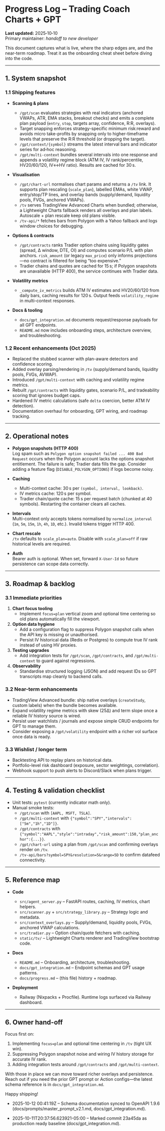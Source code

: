 # Progress Log – Trading Coach Charts + GPT

**Last updated:** 2025‑10‑10  
Primary maintainer: _handoff to new developer_

This document captures what is live, where the sharp edges are, and the near-term roadmap. Treat it as the onboarding cheat sheet before diving into the code.

---

## 1. System snapshot

### 1.1 Shipping features

- **Scanning & plans**
  - `/gpt/scan` evaluates strategies with real indicators (anchored VWAPs, ATR, EMA stacks, breakout checks) and emits a complete plan payload (`entry`, `stop`, targets array, confidence, R:R, overlays).
  - Target snapping enforces strategy-specific minimum risk:reward and avoids micro take-profits by snapping only to higher-timeframe levels that preserve the R:R threshold (or dropping the target).
  - `/gpt/context/{symbol}` streams the latest interval bars and indicator series for ad‑hoc reasoning.
  - `/gpt/multi-context` bundles several intervals into one response and appends a volatility regime block (ATM IV, IV rank/percentile, HV20/60/120, IV↔HV ratio). Results are cached for 30 s.

- **Visualisation**
  - `/gpt/chart-url` normalises chart params and returns a `/tv` link. It supports plan rescaling (`scale_plan`), labelled EMAs, white VWAP, entry/stop/TP lines, and overlay bands (supply/demand, liquidity pools, FVGs, anchored VWAPs).
  - `/tv` serves TradingView Advanced Charts when bundled; otherwise, a Lightweight Charts fallback renders all overlays and plan labels. Autoscale + plan rescale keep old plans visible.
  - `/tv-api/*` fetches bars from Polygon with a Yahoo fallback and logs window choices for debugging.

- **Options & contracts**
  - `/gpt/contracts` ranks Tradier option chains using liquidity gates (spread, Δ window, DTE, OI) and computes scenario P/L with plan anchors. `risk_amount` (or legacy `max_price`) only informs projections—no contract is filtered for being “too expensive.”
  - Tradier chains and quotes are cached for 15 s; if Polygon snapshots are unavailable (HTTP 400), the service continues with Tradier data.

- **Volatility metrics**
  - `_compute_iv_metrics` builds ATM IV estimates and HV20/60/120 from daily bars, caching results for 120 s. Output feeds `volatility_regime` in multi-context responses.

- **Docs & tooling**
  - `docs/gpt_integration.md` documents request/response payloads for all GPT endpoints.
  - `README.md` now includes onboarding steps, architecture overview, and troubleshooting.

### 1.2 Recent enhancements (Oct 2025)

- Replaced the stubbed scanner with plan-aware detectors and confidence scoring.
- Added overlay parsing/rendering in `/tv` (supply/demand bands, liquidity pools, FVGs, AVWAP).
- Introduced `/gpt/multi-context` with caching and volatility regime metrics.
- Rebuilt `/gpt/contracts` with liquidity gates, scenario P/L, and tradeability scoring that ignores budget caps.
- Hardened IV metric calculations (safe `delta` coercion, better ATM IV detection).
- Documentation overhaul for onboarding, GPT wiring, and roadmap tracking.

---

## 2. Operational notes

- **Polygon snapshots (HTTP 400)**  
  Log spam such as `Polygon option snapshot failed ... 400 Bad Request` occurs when the Polygon account lacks the options snapshot entitlement. The failure is safe; Tradier data fills the gap. Consider adding a feature flag (`DISABLE_POLYGON_OPTIONS`) if logs become noisy.

- **Caching**  
  - Multi-context cache: 30 s per `(symbol, interval, lookback)`.
  - IV metrics cache: 120 s per symbol.
  - Tradier chain/quote cache: 15 s per request batch (chunked at 40 symbols).
  Restarting the container clears all caches.

- **Intervals**  
  Multi-context only accepts tokens normalised by `normalize_interval` (`1m`, `5m`, `15m`, `1h`, `4h`, `1D`, etc.). Invalid tokens trigger HTTP 400.

- **Chart rescale**  
  `/tv` defaults to `scale_plan=auto`. Disable with `scale_plan=off` if raw historical levels are required.

- **Auth**  
  Bearer auth is optional. When set, forward `X-User-Id` so future persistence can scope data correctly.

---

## 3. Roadmap & backlog

### 3.1 Immediate priorities

1. **Chart focus tooling**
   - Implement `focus=plan` vertical zoom and optional time centering so old plans automatically fill the viewport.
2. **Option data hygiene**
   - Add a configuration flag to suppress Polygon snapshot calls when the API key is missing or unauthorised.
   - Persist IV historical data (Redis or Postgres) to compute true IV rank instead of using HV proxies.
3. **Testing upgrades**
   - Add integration tests for `/gpt/scan`, `/gpt/contracts`, and `/gpt/multi-context` to guard against regressions.
4. **Observability**
   - Standardise structured logging (JSON) and add request IDs so GPT transcripts map cleanly to backend calls.

### 3.2 Near-term enhancements

- TradingView Advanced bundle: ship native overlays (`createStudy`, custom labels) when the bundle becomes available.
- Expand volatility regime metrics with skew (25Δ) and term slope once a reliable IV history source is wired.
- Persist user watchlists / journals and expose simple CRUD endpoints for GPT to manage them.
- Consider exposing a `/gpt/volatility` endpoint with a richer vol surface once data is ready.

### 3.3 Wishlist / longer term

- Backtesting API to replay plans on historical data.
- Portfolio-level risk dashboard (exposure, sector weightings, correlation).
- Webhook support to push alerts to Discord/Slack when plans trigger.

---

## 4. Testing & validation checklist

- Unit tests: `pytest` (currently indicator math only).
- Manual smoke tests:
  - `/gpt/scan` with `[AAPL, MSFT, TSLA]`.
  - `/gpt/multi-context` with `{"symbol":"SPY","intervals":["5m","1h","1D"]}`.
  - `/gpt/contracts` with `{"symbol":"AAPL","style":"intraday","risk_amount":150,"plan_anchor":{...}}`.
  - `/gpt/chart-url` using a plan from `/gpt/scan` and confirming overlays render on `/tv`.
  - `/tv-api/bars?symbol=SPY&resolution=5&range=5D` to confirm datafeed connectivity.

---

## 5. Reference map

- **Code**  
  - `src/agent_server.py` – FastAPI routes, caching, IV metrics, chart helpers.  
  - `src/scanner.py` + `src/strategy_library.py` – Strategy logic and metadata.  
  - `src/context_overlays.py` – Supply/demand, liquidity pools, FVGs, anchored VWAP calculations.  
  - `src/tradier.py` – Option chain/quote fetchers with caching.  
  - `static/tv/` – Lightweight Charts renderer and TradingView bootstrap code.

- **Docs**  
  - `README.md` – Onboarding, architecture, troubleshooting.  
  - `docs/gpt_integration.md` – Endpoint schemas and GPT usage patterns.  
  - `docs/progress.md` – (this file) history + roadmap.

- **Deployment**  
  - Railway (Nixpacks + Procfile). Runtime logs surfaced via Railway dashboard.

---

## 6. Owner hand-off

Focus first on:

1. Implementing `focus=plan` and optional time centering in `/tv` (tight UX win).
2. Suppressing Polygon snapshot noise and wiring IV history storage for accurate IV rank.
3. Adding integration tests around `/gpt/contracts` and `/gpt/multi-context`.

With those in place we can move toward richer overlays and persistence. Reach out if you need the prior GPT prompt or Action configs—the latest schema reference is in `docs/gpt_integration.md`.

Happy shipping!

- 2025-10-12 00:41:19Z – Schema documentation synced to OpenAPI 1.9.6 (docs/prompts/master_prompt_v2.1.md, docs/gpt_integration.md).

- 2025-10-11T20:37:56.623921-05:00 – Marked commit 23a45da as production ready baseline (docs/gpt_integration.md).
